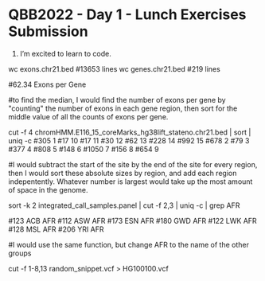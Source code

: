  # QBB2022 - Day 1 - Lunch Exercises Submission

 1. I’m excited to learn to code.
 
 wc exons.chr21.bed #13653 lines
 wc genes.chr21.bed #219 lines
 
 #62.34 Exons per Gene
 
 #to find the median, I would find the number of exons per gene by "counting" the number of exons in each gene region, then sort for the middle value of all the counts of exons per gene.
 
 cut -f 4 chromHMM.E116_15_coreMarks_hg38lift_stateno.chr21.bed | sort | uniq -c
 #305 1
 #17 10
 #17 11
 #30 12
 #62 13
 #228 14
 #992 15
 #678 2
 #79 3
 #377 4
 #808 5
 #148 6
 #1050 7
 #156 8
 #654 9
 
 #I would subtract the start of the site by the end of the site for every region, then I would sort these absolute sizes by region, and add each region indepentently. Whatever number is largest would take up the most amount of space in the genome.
 
sort -k 2 integrated_call_samples.panel | cut -f 2,3 | uniq -c | grep AFR

 #123 ACB	AFR
 #112 ASW	AFR
 #173 ESN	AFR
 #180 GWD	AFR
 #122 LWK	AFR
 #128 MSL	AFR
 #206 YRI	AFR

 #I would use the same function, but change AFR to the name of the other groups
 
 cut -f 1-8,13 random_snippet.vcf > HG100100.vcf